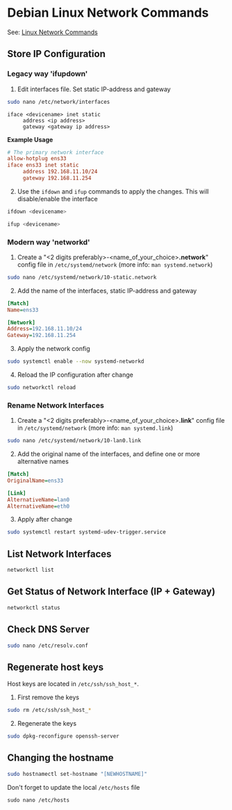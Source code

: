 # Debian Linux Network Commands
See: [Linux Network Commands](<../Linux Network Commands.md>)

## Store IP Configuration
### Legacy way 'ifupdown'
1. Edit interfaces file. Set static IP-address and gateway

```bash
sudo nano /etc/network/interfaces
```

```text
iface <devicename> inet static
     address <ip address>
     gateway <gateway ip address>
```

**Example Usage**

```ini
# The primary network interface
allow-hotplug ens33
iface ens33 inet static
     address 192.168.11.10/24
     gateway 192.168.11.254
```

2. Use the `ifdown` and `ifup` commands to apply the changes. This will disable/enable the interface

```bash
ifdown <devicename>
```

```bash
ifup <devicename>
```

### Modern way 'networkd'
1. Create a "<2 digits preferably>-<name_of_your_choice>**.network**" config file in `/etc/systemd/network` (more info: `man systemd.network`)

```bash
sudo nano /etc/systemd/network/10-static.network
```

2. Add the name of the interfaces, static IP-address and gateway

```ini
[Match]
Name=ens33

[Network]
Address=192.168.11.10/24
Gateway=192.168.11.254
```

3. Apply the network config

```bash
sudo systemctl enable --now systemd-networkd
```

4. Reload the IP configuration after change

```bash
sudo networkctl reload
```

### Rename Network Interfaces
1. Create a "<2 digits preferably>-<name_of_your_choice>**.link**" config file in `/etc/systemd/network` (more info: `man systemd.link`)

```bash
sudo nano /etc/systemd/network/10-lan0.link
```

2. Add the original name of the interfaces, and define one or more alternative names

```ini
[Match]
OriginalName=ens33

[Link]
AlternativeName=lan0
AlternativeName=eth0
```

3. Apply after change

```bash
sudo systemctl restart systemd-udev-trigger.service
```

## List Network Interfaces

```bash
networkctl list
```

## Get Status of Network Interface (IP + Gateway)

```bash
networkctl status
```

## Check DNS Server

```bash
sudo nano /etc/resolv.conf
```

## Regenerate host keys

Host keys are located in `/etc/ssh/ssh_host_*`.
1. First remove the keys

```bash
sudo rm /etc/ssh/ssh_host_*
```

2. Regenerate the keys

```bash
sudo dpkg-reconfigure openssh-server
```

## Changing the hostname

```bash
sudo hostnamectl set-hostname "[NEWHOSTNAME]"
```

Don't forget to update the local `/etc/hosts` file

```
sudo nano /etc/hosts
```